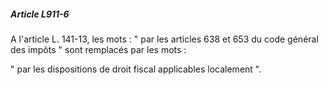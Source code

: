 ##### Article L911-6

A l'article L. 141-13, les mots : " par les articles 638 et 653 du code général des impôts " sont remplacés par les mots :

" par les dispositions de droit fiscal applicables localement ".

